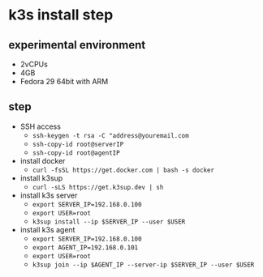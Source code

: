 # k3s install step
## experimental environment 
- 2vCPUs 
- 4GB
- Fedora 29 64bit with ARM
## step
- SSH access
    - `ssh-keygen -t rsa -C "address@youremail.com`
    - `ssh-copy-id root@serverIP`
    - `ssh-copy-id root@agentIP`
- install docker
    - `curl -fsSL https://get.docker.com | bash -s docker`
- install k3sup
    - `curl -sLS https://get.k3sup.dev | sh`
- install k3s server
    - `export SERVER_IP=192.168.0.100`
    - `export USER=root`
    - `k3sup install --ip $SERVER_IP --user $USER`
- install k3s agent
    - `export SERVER_IP=192.168.0.100`
    - `export AGENT_IP=192.168.0.101`
    - `export USER=root`
    - `k3sup join --ip $AGENT_IP --server-ip $SERVER_IP --user $USER`